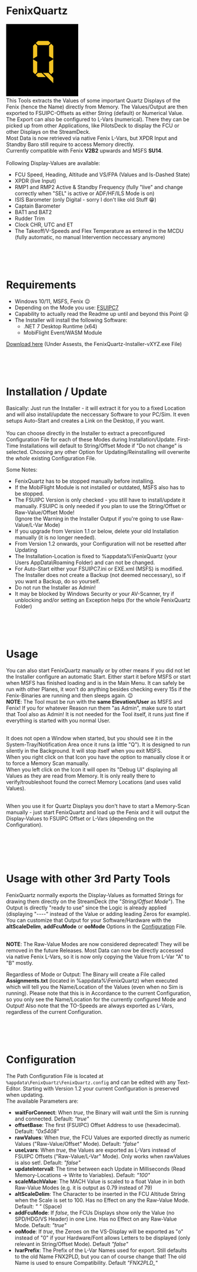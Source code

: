 # FenixQuartz
<img src="img/icon.png" width="196"><br/>
This Tools extracts the Values of some important Quartz Displays of the Fenix (hence the Name) directly from Memory. The Values/Output are then exported to FSUIPC-Offsets as either String (default) or Numerical Value. The Export can also be configured to L-Vars (numerical). There they can be picked up from other Applications, like PilotsDeck to display the FCU or other Displays on the StreamDeck.<br/>
Most Data is now retrieved via native Fenix L-Vars, but XPDR Input and Standby Baro still require to access Memory directly.<br/>Currently compatible with Fenix **V2B2** upwards and MSFS **SU14**.<br/><br/>
Following Display-Values are available:
- FCU Speed, Heading, Altitude and VS/FPA (Values and Is-Dashed State)
- XPDR (live Input)
- RMP1 and RMP2 Active & Standby Frequency (fully "live" and change correctly when "SEL" is active or ADF/HF/ILS Mode is on)
- ISIS Barometer (only Digital - sorry I don't like old Stuff :grin:)
- Captain Barometer
- BAT1 and BAT2
- Rudder Trim
- Clock CHR, UTC and ET
- The Takeoff/V-Speeds and Flex Temperature as entered in the MCDU (fully automatic, no manual Intervention neccessary anymore)

<br/><br/><br/>

# Requirements

- Windows 10/11, MSFS, Fenix :wink:
- Depending on the Mode you use: [FSUIPC7](http://fsuipc.com/)
- Capability to actually read the Readme up until and beyond this Point :stuck_out_tongue_winking_eye:
- The Installer will install the following Software:
  - .NET 7 Desktop Runtime (x64)
  - MobiFlight Event/WASM Module

[Download here](https://github.com/Fragtality/FenixQuartz/releases/latest)
(Under Assests, the FenixQuartz-Installer-vXYZ.exe File)

<br/><br/><br/>

# Installation / Update
Basically: Just run the Installer - it will extract it for you to a fixed Location and will also install/update the neccessary Software to your PC/Sim. It even setups Auto-Start and creates a Link on the Desktop, if you want.<br/><br/>
You can choose directly in the Installer to extract a preconfigured Configuration File for each of these Modes during Installation/Update. First-Time Installations will default to String/Offset Mode if "Do not change" is selected. Choosing any other Option for Updating/Reinstalling will overwrite the *whole* existing Configuration File.


Some Notes:

- FenixQuartz has to be stopped manually before installing.
- If the MobiFlight Module is not installed or outdated, MSFS also has to be stopped.
- The FSUIPC Version is only checked - you still have to install/update it manually. FSUIPC is only needed if you plan to use the String/Offset or Raw-Value/Offset Mode!<br/>(Ignore the Warning in the Installer Output if you're going to use Raw-Value/L-Var Mode)
- If you upgrade from Version 1.1 or below, delete your old Installation manually (it is no longer needed).
- From Version 1.2 onwards, your Configuration will not be resetted after Updating
- The Installation-Location is fixed to %appdata%\FenixQuartz (your Users AppData\Roaming Folder) and can not be changed.
- For Auto-Start either your FSUIPC7.ini or EXE.xml (MSFS) is modified. The Installer does not create a Backup (not deemed neccessary), so if you want a Backup, do so yourself.
- Do not run the Installer as Admin!
- It may be blocked by Windows Security or your AV-Scanner, try if unblocking and/or setting an Exception helps (for the whole FenixQuartz Folder)

<br/><br/><br/>

# Usage
You can also start FenixQuartz manually or by other means if you did not let the Installer configure an automatic Start. Either start it before MSFS or start when MSFS has finished loading and is in the Main Menu. It can safely be run with other Planes, it won't do anything besides checking every 15s if the Fenix-Binaries are running and then sleeps again. :wink:<br/>
**NOTE**: The Tool must be run with the **same Elevation/User** as MSFS and Fenix! If you for whatever Reason run them "as Admin", make sure to start that Tool also as Admin! It is not needed for the Tool itself, it runs just fine if everything is started with you normal User.<br/><br/>

It does not open a Window when started, but you should see it in the System-Tray/Notification Area once it runs (a little "Q"). It is designed to run silently in the Background. It will stop itself when you exit MSFS.<br/>
When you right click on that Icon you have the option to manually close it or to force a Memory Scan manually.<br/>
When you left click on the Icon it will open its "Debug UI" displaying all Values as they are read from Memory. It is only really there to verify/troubleshoot found the correct Memory Locations (and uses valid Values).<br/><br/>

When you use it for Quartz Displays you don't have to start a Memory-Scan manually - just start FenixQuartz and load up the Fenix and it will output the Display-Values to FSUIPC Offset or L-Vars (depending on the Configuration).<br/><br/>

<br/><br/><br/>

# Usage with other 3rd Party Tools
FenixQuartz normally exports the Display-Values as formatted Strings for drawing them directly on the StreamDeck (the "*String/Offset Mode*"). The Output is directly "ready to use" since the Logic is already applied (displaying "----" instead of the Value or adding leading Zeros for example). You can customize that Output for your Software/Hardware with the **altScaleDelim**, **addFcuMode** or **ooMode** Options  in the [Configuration](#configuration) File.<br/><br/>

**NOTE**: The Raw-Value Modes are now considered deprecated! They will be removed in the future Releases. Most Data can now be directly accessed via native Fenix L-Vars, so it is now only copying the Value from L-Var "A" to "B" mostly.

Regardless of Mode or Output: The Binary will create a File called **Assignments.txt** (located in %appdata%\FenixQuartz) when executed which will tell you the Name/Location of the Values (even when no Sim is running). Please note that this is in Accordance to the current Configuration, so you only see the Name/Location for the currently configured Mode and Output! Also note that the TO-Speeds are always exported as L-Vars, regardless of the current Configuration.

<br/><br/><br/>

# Configuration
The Path Configuration File is located at `%appdata\FenixQuartz\FenixQuartz.config` and can be edited with any Text-Editor. Starting with Version 1.2 your current Configuration is preserved when updating.<br/>
The available Parameters are:
- **waitForConnect**: When *true*, the Binary will wait until the Sim is running and connected. Default: *"true"*
- **offsetBase**: The first (FSUIPC) Offset Address to use (hexadecimal). Default: *"0x5408"*
- **rawValues**: When *true*, the FCU Values are exported directly as numeric Values ("Raw-Value/Offset" Mode). Default: *"false"*
- **useLvars**: When *true*, the Values are exported as L-Vars instead of FSUIPC Offsets ("Raw-Value/L-Var" Mode). Only works when rawValues is also set!. Default: *"false"*
- **updateIntervall**: The time between each Update in Milliseconds (Read Memory-Locations -> Write to Variables). Default: *"100"*
- **scaleMachValue**: The MACH Value is scaled to a float Value in in both Raw-Value Modes (e.g. it is output as 0.79 instead of 79)
- **altScaleDelim**: The Character to be inserted in the FCU Altitude String when the Scale is set to 100. Has no Effect on any the Raw-Value Mode. Default: *" "* (Space)
- **addFcuMode**: If *false*, the FCUs Displays show only the Value (no SPD/HDG/VS Header) in one Line. Has no Effect on any Raw-Value Mode. Default: *"true"*
- **ooMode**: If *true*, the Zeroes on the VS-Display will be exported as "o" instead of "0" if your Hardware/Font allows Letters to be displayed (only relevant in String/Offset Mode). Default *"false"*
- **lvarPrefix**: The Prefix of the L-Var Names used for export. Still defaults to the old Name FNX2PLD, but you can of course change that! The old Name is used to ensure Compatibility. Default *"FNX2PLD_"*
